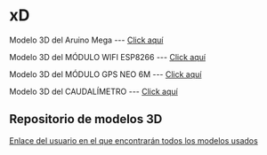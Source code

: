 # xD
Modelo 3D del Aruino Mega          ---  [Click aquí](https://sketchfab.com/3d-models/arduino-mega-con-color-e6f8c925795f4149ba94440e9957a2ad)
 
Modelo 3D del MÓDULO WIFI ESP8266  ---  [Click aquí](https://sketchfab.com/3d-models/modulo-wifi-25c5fb42d7724583b26e3a3e48b154e8)

Modelo 3D del MÓDULO GPS NEO 6M    ---  [Click aquí](https://sketchfab.com/3d-models/modulo-gps-928d0c997d4a4ee6a50ed839c2eb7186)

Modelo 3D del CAUDALÍMETRO         ---  [Click aquí](https://sketchfab.com/3d-models/caudalimetro-4f4e94abc6c44f4faf35f4ea87882249)

## Repositorio de modelos 3D

[Enlace del usuario en el que encontrarán todos los modelos usados](https://sketchfab.com/Josue.Florian)
